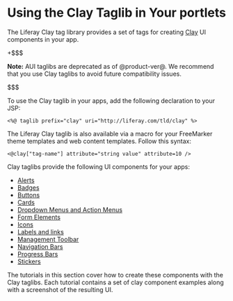 # Using the Clay Taglib in Your portlets [](id=using-the-clay-taglib-in-your-portlets)

The Liferay Clay tag library provides a set of tags for creating 
[Clay](https://claycss.com/docs/clay/) 
UI components in your app. 

+$$$

**Note:** AUI taglibs are deprecated as of @product-ver@. We recommend that you 
use Clay taglibs to avoid future compatibility issues. 

$$$

To use the Clay taglib in your apps, add the following declaration to your JSP:

    <%@ taglib prefix="clay" uri="http://liferay.com/tld/clay" %>

The Liferay Clay taglib is also available via a macro for your FreeMarker theme 
templates and web content templates. Follow this syntax:

    <@clay["tag-name"] attribute="string value" attribute=10 />

Clay taglibs provide the following UI components for your apps:

- [Alerts](/develop/tutorials/-/knowledge_base/7-1/clay-alerts)
- [Badges](/develop/tutorials/-/knowledge_base/7-1/clay-badges)
- [Buttons](/develop/tutorials/-/knowledge_base/7-1/clay-buttons)
- [Cards](/develop/tutorials/-/knowledge_base/7-1/clay-cards)
- [Dropdown Menus and Action Menus](/develop/tutorials/-/knowledge_base/7-1/clay-dropdown-menus-and-action-menus)
- [Form Elements](/develop/tutorials/-/knowledge_base/7-1/clay-form-elements)
- [Icons](/develop/tutorials/-/knowledge_base/7-1/clay-icons)
- [Labels and links](/develop/tutorials/-/knowledge_base/7-1/clay-labels-and-links)
- [Management Toolbar](/develop/tutorials/-/knowledge_base/7-1/clay-management-toolbar)
- [Navigation Bars](/develop/tutorials/-/knowledge_base/7-1/clay-navigation-bars)
- [Progress Bars](/develop/tutorials/-/knowledge_base/7-1/clay-progress-bars)
- [Stickers](/develop/tutorials/-/knowledge_base/7-1/clay-stickers)

The tutorials in this section cover how to create these components with the Clay 
taglibs. Each tutorial contains a set of clay component examples along with a 
screenshot of the resulting UI.
